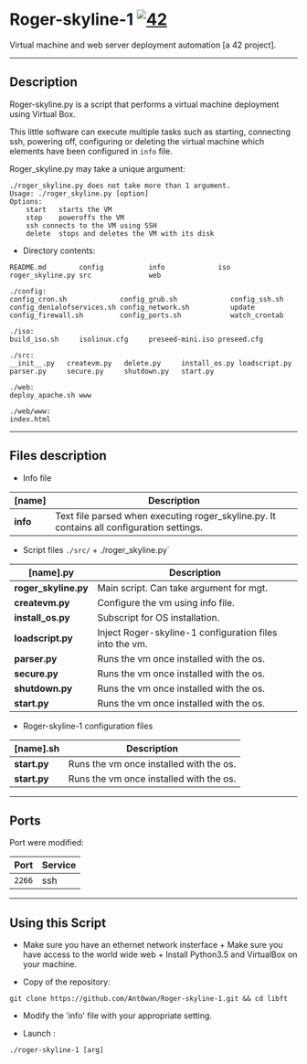 # Roger-skyline-1 [![42](https://i.imgur.com/9NXfcit.jpg)](i.imgur.com/9NXfcit.jpg)

Virtual machine and web server deployment automation [a 42 project].

---

## Description

Roger-skyline.py is a script that performs a virtual machine deployment using Virtual Box.

This little software can execute multiple tasks such as starting, connecting ssh, powering off, configuring or deleting the virtual machine which elements have been configured in `info` file.

Roger_skyline.py may take a unique argument:

```
./roger_skyline.py does not take more than 1 argument.
Usage: ./roger_skyline.py [option]
Options:
	start	starts the VM
	stop	poweroffs the VM
	ssh	connects to the VM using SSH
	delete	stops and deletes the VM with its disk
```

- Directory contents:

```
README.md        config           info             iso              roger_skyline.py src              web

./config:
config_cron.sh             config_grub.sh             config_ssh.sh
config_denialofservices.sh config_network.sh          update
config_firewall.sh         config_ports.sh            watch_crontab

./iso:
build_iso.sh     isolinux.cfg     preseed-mini.iso preseed.cfg

./src:
__init__.py   createvm.py   delete.py     install_os.py loadscript.py parser.py     secure.py     shutdown.py   start.py

./web:
deploy_apache.sh www

./web/www:
index.html
```

---


## Files description

- Info file

| [name] | Description |
| --- | --- |
| **info** | Text file parsed when executing roger_skyline.py. It contains all configuration settings.|

- Script files `./src/` + ./roger_skyline.py`

| [name].py | Description |
| --- | --- |
| **roger_skyline.py** | Main script. Can take argument for mgt.|
| **createvm.py** | Configure the vm using info file.|
| **install_os.py** | Subscript for OS installation.|
| **loadscript.py** | Inject Roger-skyline-1 configuration files into the vm.|
| **parser.py** | Runs the vm once installed with the os.|
| **secure.py** | Runs the vm once installed with the os.|
| **shutdown.py** | Runs the vm once installed with the os.|
| **start.py** | Runs the vm once installed with the os.|

- Roger-skyline-1 configuration files

| [name].sh | Description |
| --- | --- |
| **start.py** | Runs the vm once installed with the os.|
| **start.py** | Runs the vm once installed with the os.|

---

## Ports

Port were modified:

| Port | Service |
| --- | --- |
| `2266` | ssh |

---

## Using this Script

- Make sure you have an ethernet network insterface + Make sure you have access to the world wide web +  Install Python3.5 and VirtualBox on your machine.

- Copy of the repository:

```shell=
git clone https://github.com/Ant0wan/Roger-skyline-1.git && cd libft
```

- Modify the 'info' file with your appropriate setting.

- Launch :

```shell=
./roger-skyline-1 [arg]
```
